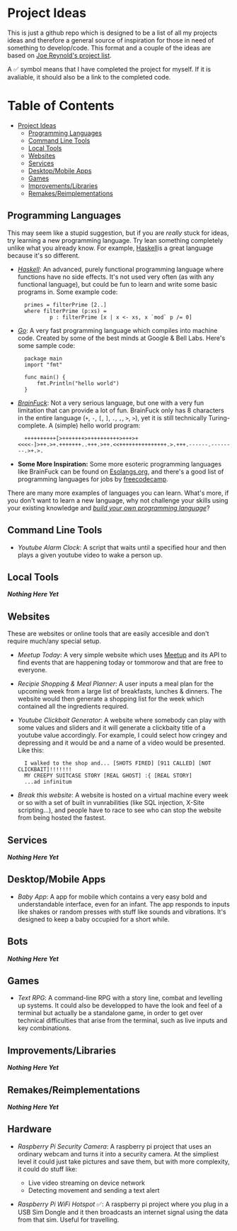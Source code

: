 # Project Ideas
This is just a github repo which is designed to be a list of all my projects ideas and therefore a general source of inspiration for those in need of something to develop/code. This format and a couple of the ideas are based on [Joe Reynold's project list](https://github.com/joereynolds/what-to-code#command-line]).

A ✅ symbol means that I have completed the project for myself. If it is avaliable, it should also be a link to the completed code.

Table of Contents
=================

   * [Project Ideas](#project-ideas)
      * [Programming Languages](#programming-languages)
      * [Command Line Tools](#command-line-tools)
      * [Local Tools](#local-tools)
      * [Websites](#websites)
      * [Services](#services)
      * [Desktop/Mobile Apps](#desktopmobile-apps)
      * [Games](#games)
      * [Improvements/Libraries](#improvementslibraries)
      * [Remakes/Reimplementations](#remakesreimplementations)

## Programming Languages
This may seem like a stupid suggestion, but if you are *really* stuck for ideas, try learning a new programming language. Try lean something completely unlike what you already know. For example, [Haskell](https://www.haskell.org/)is a great language because it's so different.

+ *[Haskell](https://www.haskell.org/)*: An advanced, purely functional programming language where functions have no side effects. It's not used very often (as with any functional language), but could be fun to learn and write some basic programs in. Some example code:
 
        primes = filterPrime [2..] 
        where filterPrime (p:xs) = 
                p : filterPrime [x | x <- xs, x `mod` p /= 0]

+ *[Go](https://golang.org/)*: A very fast programming language which compiles into machine code. Created by some of the best minds at Google & Bell Labs. Here's some sample code:

        package main
        import "fmt"

        func main() {
            fmt.Println("hello world")
        }

+ *[BrainFuck](https://www.wikiwand.com/en/Brainfuck)*: Not a very serious language, but one with a very fun limitation that can provide a lot of fun. BrainFuck only has 8 characters in the entire language (`+`, `-`, `[`, `]`, `.`, `,`, `>`, `>`), yet it is still technically Turing-complete. A (simple) hello world program:

        ++++++++++[>+++++++>++++++++++>+++>+<<<<-]>++.>+.+++++++..+++.>++.<<+++++++++++++++.>.+++.------.--------.>+.>.

+ **Some More Inspiration:**
Some more esoteric programming languages like BrainFuck can be found on [Esolangs.org](https://esolangs.org/), and there's a good list of programming languages for jobs by [freecodecamp](https://medium.freecodecamp.org/best-programming-languages-to-learn-in-2018-ultimate-guide-bfc93e615b35).

There are many more examples of languages you can learn. What's more, if you don't want to learn a new language, why not challenge your skills using your existing knowledge and *[build your own programming language](https://medium.freecodecamp.org/the-programming-language-pipeline-91d3f449c919)*?

## Command Line Tools
+ *Youtube Alarm Clock*: A script that waits until a specified hour and then plays a given youtube video to wake a person up.

## Local Tools
__*Nothing Here Yet*__

## Websites
These are websites or online tools that are easily accesible and don't require much/any special setup.

+ *Meetup Today*: A very simple website which uses [Meetup](https://www.meetup.com/) and its API to find events that are happening today or tommorow and that are free to everyone.

+ *Recipie Shopping & Meal Planner*: A user inputs a meal plan for the upcoming week from a large list of breakfasts, lunches & dinners. The website would then generate a shopping list for the week which contained all the ingredients required.

+ *Youtube Clickbait Generator*: A website where somebody can play with some values and sliders and it will generate a clickbaity title of a youtube value accordingly. For example, I could select how cringey and depressing and it would be and a name of a video would be presented. Like this:

        I walked to the shop and... [SHOTS FIRED] [911 CALLED] [NOT CLICKBAIT]!!!!!!!
        MY CREEPY SUITCASE STORY [REAL GHOST] :{ [REAL STORY]
        ...ad infinitum

+ *Break this website*: A website is hosted on a virtual machine every week or so with a set of built in vunrabilities (like SQL injection, X-Site scripting...), and people have to race to see who can stop the website from being hosted the fastest.

## Services
__*Nothing Here Yet*__

## Desktop/Mobile Apps
+ *Baby App*: A app for mobile which contains a very easy bold and understandable interface, even for an infant. The app responds to inputs like shakes or random presses with stuff like sounds and vibrations. It's designed to keep a baby occupied for a short while.

## Bots
__*Nothing Here Yet*__

## Games
+ *Text RPG*: A command-line RPG with a story line, combat and levelling up systems. It could also be developped to have the look and feel of a terminal but actually be a standalone game, in order to get over technical difficulties that arise from the terminal, such as live inputs and key combinations.

## Improvements/Libraries
__*Nothing Here Yet*__

## Remakes/Reimplementations
__*Nothing Here Yet*__

## Hardware
+ *Raspberry Pi Security Camera*: A raspberry pi project that uses an ordinary webcam and turns it into a security camera. At the simpliest level it could just take pictures and save them, but with more complexity, it could do stuff like:

    * Live video streaming on device network
    * Detecting movement and sending a text alert

+ *Raspberry Pi WiFi Hotspot* ✅: A raspberry pi project where you plug in a USB Sim Dongle and it then broadcasts an internet signal using the data from that sim. Useful for travelling.